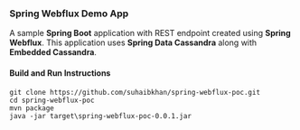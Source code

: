 ### Spring Webflux Demo App

A sample **Spring Boot** application with REST endpoint created using **Spring Webflux**.
This application uses **Spring Data Cassandra** along with **Embedded Cassandra**.

#### Build and Run Instructions

```
git clone https://github.com/suhaibkhan/spring-webflux-poc.git
cd spring-webflux-poc
mvn package
java -jar target\spring-webflux-poc-0.0.1.jar
```